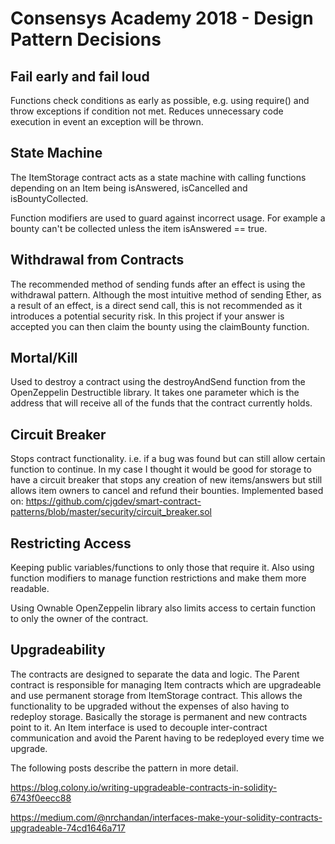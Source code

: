 # Consensys Academy 2018 - Design Pattern Decisions

## Fail early and fail loud

Functions check conditions as early as possible, e.g. using require() and throw exceptions if condition not met. Reduces unnecessary code execution in event an exception will be thrown.

## State Machine

The ItemStorage contract acts as a state machine with calling functions depending on an Item being isAnswered, isCancelled and isBountyCollected.

Function modifiers are used to guard against incorrect usage. For example a bounty can't be collected unless the item isAnswered == true.

## Withdrawal from Contracts
The recommended method of sending funds after an effect is using the withdrawal pattern. Although the most intuitive method of sending Ether, as a result of an effect, is a direct send call, this is not recommended as it introduces a potential security risk. In this project if your answer is accepted you can then claim the bounty using the claimBounty function.

## Mortal/Kill

Used to destroy a contract using the destroyAndSend function from the OpenZeppelin Destructible library. It takes one parameter which is the address that will receive all of the funds that the contract currently holds.

## Circuit Breaker

Stops contract functionality. i.e. if a bug was found but can still allow certain function to continue. In my case I thought it would be good for storage to have a circuit breaker that stops any creation of new items/answers but still allows item owners to cancel and refund their bounties. Implemented based on: https://github.com/cjgdev/smart-contract-patterns/blob/master/security/circuit_breaker.sol

## Restricting Access

Keeping public variables/functions to only those that require it. Also using function modifiers to manage function restrictions and make them more readable.

Using Ownable OpenZeppelin library also limits access to certain function to only the owner of the contract.


## Upgradeability

The contracts are designed to separate the data and logic. The Parent contract is responsible for managing Item contracts which are upgradeable and use permanent storage from ItemStorage contract. This allows the functionality to be upgraded without the expenses of also having to redeploy storage. Basically the storage is permanent and new contracts point to it. An Item interface is used to decouple inter-contract communication and avoid the Parent having to be redeployed every time we upgrade.

The following posts describe the pattern in more detail.


https://blog.colony.io/writing-upgradeable-contracts-in-solidity-6743f0eecc88


https://medium.com/@nrchandan/interfaces-make-your-solidity-contracts-upgradeable-74cd1646a717
